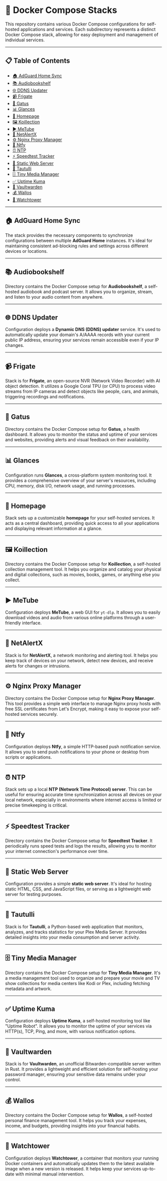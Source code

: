 # 🐳 Docker Compose Stacks

This repository contains various Docker Compose configurations for self-hosted applications and services. Each subdirectory represents a distinct Docker Compose stack, allowing for easy deployment and management of individual services.

---

## 📋 Table of Contents

* [🏠 AdGuard Home Sync](#-adguard-home-sync)
* [📚 Audiobookshelf](#-audiobookshelf)
* [🌐 DDNS Updater](#-ddns-updater)
* [📹 Frigate](#-frigate)
* [💚 Gatus](#-gatus)
* [📊 Glances](#-glances)
* [🚀 Homepage](#-homepage)
* [🖼 Koillection](#-koillection)
* [▶ MeTube](#-metube)
* [🚨 NetAlertX](#-netalertx)
* [⚙ Nginx Proxy Manager](#-nginx-proxy-manager)
* [🔔 Ntfy](#-ntfy)
* [⏰ NTP](#-ntp)
* [⚡ Speedtest Tracker](#-speedtest-tracker)
* [📄 Static Web Server](#-static-web-server)
* [🍿 Tautulli](#-tautulli)
* [🗄️ Tiny Media Manager](#-tiny-media-manager)
* [✅ Uptime Kuma](#-uptime-kuma)
* [🔐 Vaultwarden](#-vaultwarden)
* [💰 Wallos](#-wallos)
* [🔄 Watchtower](#-watchtower)

---

## 🏠 AdGuard Home Sync

The stack provides the necessary components to synchronize configurations between multiple **AdGuard Home** instances. It's ideal for maintaining consistent ad-blocking rules and settings across different devices or locations.

---

## 📚 Audiobookshelf


Directory contains the Docker Compose setup for **Audiobookshelf**, a self-hosted audiobook and podcast server. It allows you to organize, stream, and listen to your audio content from anywhere.

---

## 🌐 DDNS Updater

Configuration deploys a **Dynamic DNS (DDNS) updater** service. It's used to automatically update your domain's A/AAAA records with your current public IP address, ensuring your services remain accessible even if your IP changes.

---

## 📹 Frigate


Stack is for **Frigate**, an open-source NVR (Network Video Recorder) with AI object detection. It utilizes a Google Coral TPU (or CPU) to process video streams from IP cameras and detect objects like people, cars, and animals, triggering recordings and notifications.

---

## 💚 Gatus

Directory contains the Docker Compose setup for **Gatus**, a health dashboard. It allows you to monitor the status and uptime of your services and websites, providing alerts and visual feedback on their availability.

---

## 📊 Glances


Configuration runs **Glances**, a cross-platform system monitoring tool. It provides a comprehensive overview of your server's resources, including CPU, memory, disk I/O, network usage, and running processes.

---

## 🚀 Homepage

Stack sets up a customizable **homepage** for your self-hosted services. It acts as a central dashboard, providing quick access to all your applications and displaying relevant information at a glance.

---

## 🖼 Koillection

Directory contains the Docker Compose setup for **Koillection**, a self-hosted collection management tool. It helps you organize and catalog your physical and digital collections, such as movies, books, games, or anything else you collect.

---

## ▶ MeTube


Configuration deploys **MeTube**, a web GUI for `yt-dlp`. It allows you to easily download videos and audio from various online platforms through a user-friendly interface.

---

## 🚨 NetAlertX

Stack is for **NetAlertX**, a network monitoring and alerting tool. It helps you keep track of devices on your network, detect new devices, and receive alerts for changes or intrusions.

---

## ⚙ Nginx Proxy Manager


Directory contains the Docker Compose setup for **Nginx Proxy Manager**. This tool provides a simple web interface to manage Nginx proxy hosts with free SSL certificates from Let's Encrypt, making it easy to expose your self-hosted services securely.

---

## 🔔 Ntfy

Configuration deploys **Ntfy**, a simple HTTP-based push notification service. It allows you to send push notifications to your phone or desktop from scripts or applications.

---

## ⏰ NTP

Stack sets up a local **NTP (Network Time Protocol) server**. This can be useful for ensuring accurate time synchronization across all devices on your local network, especially in environments where internet access is limited or precise timekeeping is critical.

---

## ⚡ Speedtest Tracker

Directory contains the Docker Compose setup for **Speedtest Tracker**. It periodically runs speed tests and logs the results, allowing you to monitor your internet connection's performance over time.

---

## 📄 Static Web Server

Configuration provides a simple **static web server**. It's ideal for hosting static HTML, CSS, and JavaScript files, or serving as a lightweight web server for testing purposes.

---

## 🍿 Tautulli


Stack is for **Tautulli**, a Python-based web application that monitors, analyzes, and tracks statistics for your Plex Media Server. It provides detailed insights into your media consumption and server activity.

---

## 🗄 Tiny Media Manager

Directory contains the Docker Compose setup for **Tiny Media Manager**. It's a media management tool used to organize and prepare your movie and TV show collections for media centers like Kodi or Plex, including fetching metadata and artwork.

---

## ✅ Uptime Kuma


Configuration deploys **Uptime Kuma**, a self-hosted monitoring tool like "Uptime Robot". It allows you to monitor the uptime of your services via HTTP(s), TCP, Ping, and more, with various notification options.

---

## 🔐 Vaultwarden


Stack is for **Vaultwarden**, an unofficial Bitwarden-compatible server written in Rust. It provides a lightweight and efficient solution for self-hosting your password manager, ensuring your sensitive data remains under your control.

---

## 💰 Wallos

Directory contains the Docker Compose setup for **Wallos**, a self-hosted personal finance management tool. It helps you track your expenses, income, and budgets, providing insights into your financial habits.

---

## 🔄 Watchtower

Configuration deploys **Watchtower**, a container that monitors your running Docker containers and automatically updates them to the latest available image when a new version is released. It helps keep your services up-to-date with minimal manual intervention.
